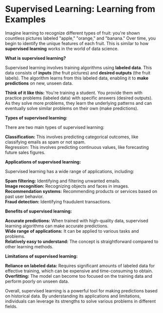 
# Supervised Learning: Learning from Examples
Imagine learning to recognize different types of fruit: you're shown countless pictures labeled "apple," "orange," and "banana." Over time, you begin to identify the unique features of each fruit. This is similar to how **supervised learning** works in the world of data science.

**What is supervised learning?**

Supervised learning involves training algorithms using **labeled data**. This data consists of **inputs** (the fruit pictures) and **desired outputs** (the fruit labels). The algorithm learns from this labeled data, enabling it to **make predictions** on new, unseen data.

**Think of it like this:** You're training a student. You provide them with practice problems (labeled data) with specific answers (desired outputs). As they solve more problems, they learn the underlying patterns and can eventually solve similar problems on their own (make predictions).

**Types of supervised learning:**

There are two main types of supervised learning:

**Classification:** This involves predicting categorical outcomes, like classifying emails as spam or not spam.  
Regression: This involves predicting continuous values, like forecasting future sales figures.  

**Applications of supervised learning:**

Supervised learning has a wide range of applications, including:

**Spam filtering:** Identifying and filtering unwanted emails.  
**Image recognition:** Recognizing objects and faces in images.  
**Recommendation systems:** Recommending products or services based on past user behavior.  
**Fraud detection:** Identifying fraudulent transactions.  


**Benefits of supervised learning:**

**Accurate predictions:** When trained with high-quality data, supervised learning algorithms can make accurate predictions.  
**Wide range of applications:** It can be applied to various tasks and problems.  
**Relatively easy to understand:** The concept is straightforward compared to other learning methods.  

**Limitations of supervised learning:**

**Reliance on labeled data:** Requires significant amounts of labeled data for effective training, which can be expensive and time-consuming to obtain.  
**Overfitting:** The model can become too focused on the training data and perform poorly on unseen data.  

Overall, supervised learning is a powerful tool for making predictions based on historical data. By understanding its applications and limitations, individuals can leverage its strengths to solve various problems in different fields.
